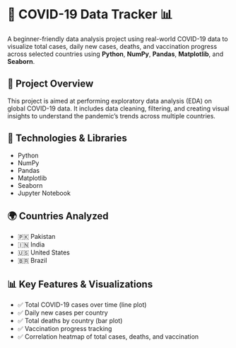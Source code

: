 # 🦠 COVID-19 Data Tracker 📊

A beginner-friendly data analysis project using real-world COVID-19 data to visualize total cases, daily new cases, deaths, and vaccination progress across selected countries using **Python**, **NumPy**, **Pandas**, **Matplotlib**, and **Seaborn**.

## 📌 Project Overview

This project is aimed at performing exploratory data analysis (EDA) on global COVID-19 data. It includes data cleaning, filtering, and creating visual insights to understand the pandemic’s trends across multiple countries.
## 🔧 Technologies & Libraries

- Python  
- NumPy  
- Pandas  
- Matplotlib  
- Seaborn  
- Jupyter Notebook

## 🌍 Countries Analyzed

- 🇵🇰 Pakistan  
- 🇮🇳 India  
- 🇺🇸 United States  
- 🇧🇷 Brazil

## 📊 Key Features & Visualizations

- ✅ Total COVID-19 cases over time (line plot)
- ✅ Daily new cases per country
- ✅ Total deaths by country (bar plot)
- ✅ Vaccination progress tracking
- ✅ Correlation heatmap of total cases, deaths, and vaccination
